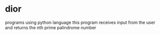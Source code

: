 # dior
programs using python language
this program receives input from the user and returns the nth prime palindrome number
